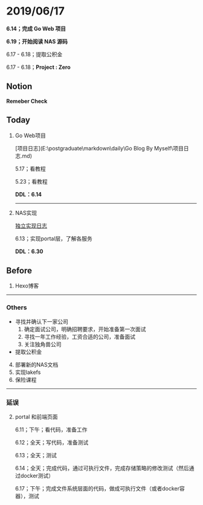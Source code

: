 # 2019/06/17

**6.14；完成 Go Web 项目**

**6.19；开始阅读 NAS 源码**

6.17 - 6.18；提取公积金

6.17 - 6.18；**Project : Zero**

## Notion

**Remeber Check**

## Today

1. Go Web项目

   [项目日志](E:\postgraduate\markdown\daily\Go Blog By Myself\项目日志.md)

   5.17；看教程

   5.23；看教程

   **DDL：6.14**

   ---

2. NAS实现

   [独立实现日志](E:\postgraduate\markdown\daily\lakefs\lakefs独立实现计划.md)

   6.13；实现portal层，了解各服务

   **DDL：6.30**

## Before

1. Hexo博客



---

### Others

- 寻找并确认下一家公司
  1. 确定面试公司，明确招聘要求，开始准备第一次面试
  2. 寻找一年工作经验，工资合适的公司，准备面试
  3. 关注独角兽公司
- 提取公积金 



4. 部署新的NAS文档
6. 实现lakefs
3. 保险课程

---

### 延误

2. portal 和前端页面

   6.11；下午；看代码，准备工作

   6.12；全天；写代码，准备测试
   
   6.13；全天；测试
   
   6.14；全天；完成代码，通过可执行文件，完成存储策略的修改测试（然后通过docker测试）
   
   6.17；下午；完成文件系统层面的代码，做成可执行文件（或者docker容器），测试